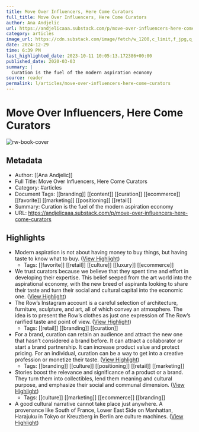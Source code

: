 ```yaml
---
title: Move Over Influencers, Here Come Curators
full_title: Move Over Influencers, Here Come Curators
author: Ana Andjelic
url: https://andjelicaaa.substack.com/p/move-over-influencers-here-come-curators
category: articles
image_url: https://cdn.substack.com/image/fetch/w_1200,c_limit,f_jpg,q_auto:good,fl_progressive:steep/https%3A%2F%2Fbucketeer-e05bbc84-baa3-437e-9518-adb32be77984.s3.amazonaws.com%2Fpublic%2Fimages%2F102211f5-db24-41f6-b5fc-e3249b787563_1026x615.png
date: 2024-12-29
time: 6:39 PM
last_highlighted_date: 2023-10-11 10:05:13.172386+00:00
published_date: 2020-03-03
summary: |
  Curation is the fuel of the modern aspiration economy
source: reader
permalink: l/articles/move-over-influencers-here-come-curators
---
```

# Move Over Influencers, Here Come Curators

![rw-book-cover](https://cdn.substack.com/image/fetch/w_1200,c_limit,f_jpg,q_auto:good,fl_progressive:steep/https%3A%2F%2Fbucketeer-e05bbc84-baa3-437e-9518-adb32be77984.s3.amazonaws.com%2Fpublic%2Fimages%2F102211f5-db24-41f6-b5fc-e3249b787563_1026x615.png)

## Metadata
- Author: [[Ana Andjelic]]
- Full Title: Move Over Influencers, Here Come Curators
- Category: #articles
- Document Tags: [[branding]] [[content]] [[curation]] [[ecommerce]] [[favorite]] [[marketing]] [[positioning]] [[retail]] 
- Summary: Curation is the fuel of the modern aspiration economy
- URL: https://andjelicaaa.substack.com/p/move-over-influencers-here-come-curators

## Highlights
- Modern aspiration is not about having money to buy things, but having taste to know what to buy. ([View Highlight](https://read.readwise.io/read/01hcf2v534kez15mjp84ytmz9n))
    - Tags: [[favorite]] [[retail]] [[culture]] [[luxury]] [[ecommerce]] 
- We trust curators because we believe that they spent time and effort in developing their expertise. This belief seeped from the art world into the aspirational economy, with the new breed of aspirants looking to share their taste and turn their social and cultural capital into the economic one. ([View Highlight](https://read.readwise.io/read/01hcf2wzsv4e0veha6mrs8t781))
- The Row’s Instagram account is a careful selection of architecture, furniture, sculpture, and art, all of which convey an atmosphere. The idea is to present the Row’s clothes as just one expression of The Row’s rarified taste and point of view. ([View Highlight](https://read.readwise.io/read/01hcf2ynfhr7qpv1nm5axpdy6x))
    - Tags: [[retail]] [[branding]] [[curation]] 
- For a brand, curation can retain an audience and attract the new one that hasn’t considered a brand before. It can attract a collaborator or start a brand partnership. It can increase product value and protect pricing. For an individual, curation can be a way to get into a creative profession or monetize their taste. ([View Highlight](https://read.readwise.io/read/01hcf2zg34vzy3fjkzpn7jfd6b))
    - Tags: [[branding]] [[culture]] [[positioning]] [[retail]] [[marketing]] 
- Stories boost the relevance and significance of a product or a brand. They turn them into collectibles, lend them meaning and cultural purpose, and emphasize their social and communal dimension. ([View Highlight](https://read.readwise.io/read/01hcf33w623zgfv9h7gavf4hmy))
    - Tags: [[culture]] [[marketing]] [[ecommerce]] [[branding]] 
- A good cultural narrative cannot take place just anywhere. A provenance like South of France, Lower East Side on Manhattan, Harajuku in Tokyo or Kreuzberg in Berlin are culture machines. ([View Highlight](https://read.readwise.io/read/01hcf354s5rmn1hkh9qk9cf9y4))


